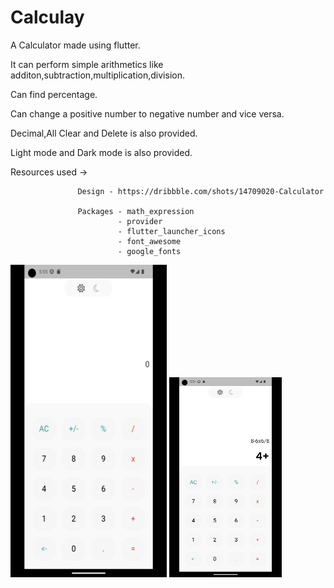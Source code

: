 # Calculay

A Calculator made using flutter.

It can perform simple arithmetics like additon,subtraction,multiplication,division. 

Can find percentage.

Can change a positive number to negative number and vice versa.

Decimal,All Clear and Delete is also provided.

Light mode and Dark mode is also provided.

Resources used ->  

                   Design - https://dribbble.com/shots/14709020-Calculator

                   Packages - math_expression
                            - provider
                            - flutter_launcher_icons
                            - font_awesome
                            - google_fonts

<img src = "https://github.com/PiyushYadv/calculay/blob/main/assets/LightDark.gif" height = 500px width = 250px>    <img src = "https://github.com/PiyushYadv/calculay/blob/main/assets/Calculations.gif">



